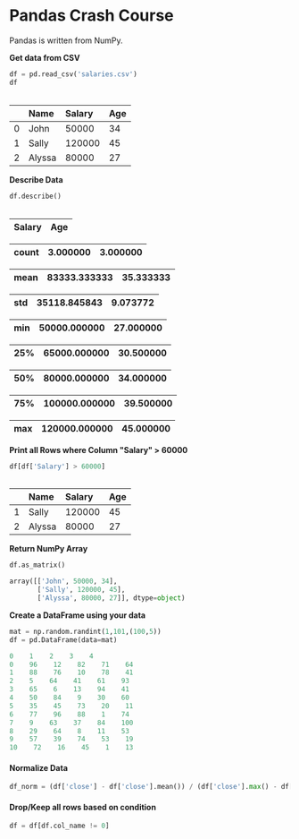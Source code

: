 # Pandas Crash Course

Pandas is written from NumPy.

**Get data from CSV**

```py
df = pd.read_csv('salaries.csv')
df
```

|  |
| :--- |


|  | Name | Salary | Age |
| :--- | :--- | :--- | :--- |
| 0 | John | 50000 | 34 |
| 1 | Sally | 120000 | 45 |
| 2 | Alyssa | 80000 | 27 |

**Describe Data**

```py
df.describe()
```

|  |
| :--- |


| Salary | Age |
| :--- | :--- |


| count | 3.000000 | 3.000000 |
| :--- | :--- | :--- |


| mean | 83333.333333 | 35.333333 |
| :--- | :--- | :--- |


| std | 35118.845843 | 9.073772 |
| :--- | :--- | :--- |


| min | 50000.000000 | 27.000000 |
| :--- | :--- | :--- |


| 25% | 65000.000000 | 30.500000 |
| :--- | :--- | :--- |


| 50% | 80000.000000 | 34.000000 |
| :--- | :--- | :--- |


| 75% | 100000.000000 | 39.500000 |
| :--- | :--- | :--- |


| max | 120000.000000 | 45.000000 |
| :--- | :--- | :--- |


**Print all Rows where Column "Salary" &gt; 60000**

```py
df[df['Salary'] > 60000]
```

|  |
| :--- |


|  | Name | Salary | Age |
| :--- | :--- | :--- | :--- |
| 1 | Sally | 120000 | 45 |
| 2 | Alyssa | 80000 | 27 |

**Return NumPy Array**

```py
df.as_matrix()

array([['John', 50000, 34],
       ['Sally', 120000, 45],
       ['Alyssa', 80000, 27]], dtype=object)
```

**Create a DataFrame using your data**

```py
mat = np.random.randint(1,101,(100,5))
df = pd.DataFrame(data=mat)

0    1    2    3    4
0    96    12    82    71    64
1    88    76    10    78    41
2    5    64    41    61    93
3    65    6    13    94    41
4    50    84    9    30    60
5    35    45    73    20    11
6    77    96    88    1    74
7    9    63    37    84    100
8    29    64    8    11    53
9    57    39    74    53    19
10    72    16    45    1    13
```

#### Normalize Data

```py
df_norm = (df['close'] - df['close'].mean()) / (df['close'].max() - df['close'].min())
```

#### Drop/Keep all rows based on condition

```py
df = df[df.col_name != 0]
```




